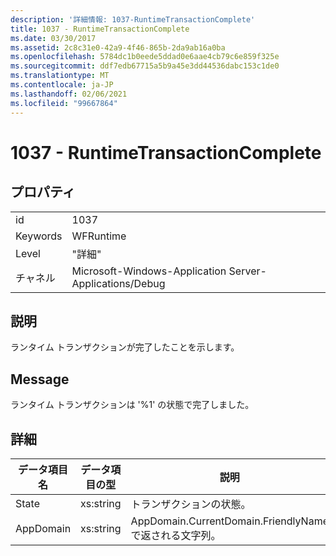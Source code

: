 ```yaml
---
description: '詳細情報: 1037-RuntimeTransactionComplete'
title: 1037 - RuntimeTransactionComplete
ms.date: 03/30/2017
ms.assetid: 2c8c31e0-42a9-4f46-865b-2da9ab16a0ba
ms.openlocfilehash: 5784dc1b0eede5ddad0e6aae4cb79c6e859f325e
ms.sourcegitcommit: ddf7edb67715a5b9a45e3dd44536dabc153c1de0
ms.translationtype: MT
ms.contentlocale: ja-JP
ms.lasthandoff: 02/06/2021
ms.locfileid: "99667864"
---
```

# <a name="1037---runtimetransactioncomplete"></a>1037 - RuntimeTransactionComplete

## <a name="properties"></a>プロパティ  
  
|||  
|-|-|  
|id|1037|  
|Keywords|WFRuntime|  
|Level|"詳細"|  
|チャネル|Microsoft-Windows-Application Server-Applications/Debug|  
  
## <a name="description"></a>説明  

 ランタイム トランザクションが完了したことを示します。  
  
## <a name="message"></a>Message  

 ランタイム トランザクションは '%1' の状態で完了しました。  
  
## <a name="details"></a>詳細  
  
|データ項目名|データ項目の型|説明|  
|--------------------|--------------------|-----------------|  
|State|xs:string|トランザクションの状態。|  
|AppDomain|xs:string|AppDomain.CurrentDomain.FriendlyName で返される文字列。|
